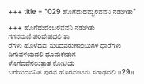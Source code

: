 +++
title = "029 ಹೊಗೆದುದಮ್ಬರವವನಿ ನಡುಗಿತು"

+++
ಹೊಗೆದುದಂಬರವವನಿ ನಡುಗಿತು  
ಗಗನಮಣಿ ಪರಿವೇಷದಲಿ ತಾ  
ರೆಗಳು ಹೊಳೆದವು ಸುರಿದವರುಣಾಂಬುಗಳ ಧಾರೆಗಳು  
ದಿಗುವಳಯದಲಿ ಧೂಮಕೇತುಗ  
ಳೊಗೆದವೆನಲುತ್ಪಾತ ಕೋಟಿಯ  
ಬಗೆಯದವನಿಪ ಪುರವ ಹೊರವಂಟನು ಸಗಾಢದಲಿ     ॥29॥